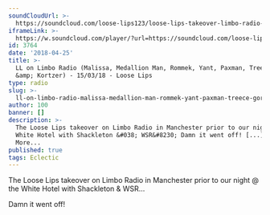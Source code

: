 ```yaml
---
soundCloudUrl: >-
  https://soundcloud.com/loose-lips123/loose-lips-takeover-limbo-radio-15th-march
iframeLink: >-
  https://w.soundcloud.com/player/?url=https://soundcloud.com/loose-lips123/loose-lips-takeover-limbo-radio-15th-march?in=loose-lips123/sets/radioshows&color=00aabb&auto_play=false&hide_related=false&show_comments=true&show_user=true&show_reposts=false
id: 3764
date: '2018-04-25'
title: >-
  LL on Limbo Radio (Malissa, Medallion Man, Rommek, Yant, Paxman, Treece, Gormz
  &amp; Kortzer) - 15/03/18 - Loose Lips
type: radio
slug: >-
  ll-on-limbo-radio-malissa-medallion-man-rommek-yant-paxman-treece-gormz-kortzer-15-03-18
author: 100
banner: []
description: >-
  The Loose Lips takeover on Limbo Radio in Manchester prior to our night @ the
  White Hotel with Shackleton &#038; WSR&#8230; Damn it went off! [...]Read
  More...
published: true
tags: Eclectic
---
```

The Loose Lips takeover on Limbo Radio in Manchester prior to our night @ the White Hotel with Shackleton & WSR…

Damn it went off!
